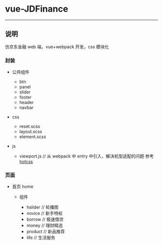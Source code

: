 # vue-JDFinance

---

## 说明

仿京东金融 web 端，vue+webpack 开发，css 模块化

### 封装

- 公共组件

  - btn
  - panel
  - slider
  - footer
  - header
  - navbar

- css

  - reset.scss
  - layout.scss
  - element.scss

- js

  - viewport.js // 从 webpack 中 entry 中引入，解决机型适配的问题 参考[hotcss](https://github.com/xueyan1/hotcss)

### 页面

- 首页 home

  - 组件

    - hslider // 轮播图
    - novice // 新手特权
    - borrow // 极速借贷
    - money // 理财精选
    - product // 新品推荐
    - life // 生活服务
